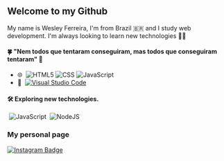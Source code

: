 ## Welcome to my Github

My name is Wesley Ferreira, I'm from Brazil 🇧🇷 and I study web development. I'm always looking to learn new technologies 👨‍💻

#### 🍀 "Nem todos que tentaram conseguiram, mas todos que conseguiram tentaram" 🧙

-  🌐&nbsp; ![HTML5](https://img.shields.io/badge/-HTML5-333333?style=flat&logo=HTML5)  ![CSS](https://img.shields.io/badge/-CSS-333333?style=flat&logo=CSS3&logoColor=1572B6) ![JavaScript](https://img.shields.io/badge/-JavaScript-333333?style=flat&logo=javascript)
- 🔧&nbsp; [![Visual Studio Code](https://img.shields.io/badge/-Visual%20Studio%20Code-333333?style=flat&logo=visual-studio-code&logoColor=blue)](https://code.visualstudio.com)

#### 🛠 Exploring new technologies.
&nbsp;![JavaScript](https://img.shields.io/badge/JavaScript-F7DF1E?style=for-the-badge&logo=javascript&logoColor=black) &nbsp;![NodeJS](https://img.shields.io/badge/Node.js-43853D?style=for-the-badge&logo=node.js&logoColor=white)

###  My personal page
[![Instagram Badge](https://img.shields.io/badge/-Instagram-blue?style=flat-square&logo=Instagram&logoColor=white&link=https://www.instagram.com/wesley.ramox/)](https://www.instagram.com/wesleyramox/)
